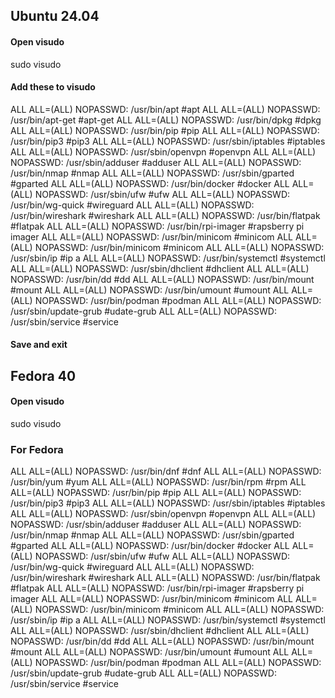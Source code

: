 ## Ubuntu 24.04
#### Open visudo
sudo visudo

#### Add these to visudo
ALL ALL=(ALL) NOPASSWD: /usr/bin/apt        #apt
ALL ALL=(ALL) NOPASSWD: /usr/bin/apt-get    #apt-get
ALL ALL=(ALL) NOPASSWD: /usr/bin/dpkg       #dpkg
ALL ALL=(ALL) NOPASSWD: /usr/bin/pip        #pip
ALL ALL=(ALL) NOPASSWD: /usr/bin/pip3       #pip3
ALL ALL=(ALL) NOPASSWD: /usr/sbin/iptables  #iptables
ALL ALL=(ALL) NOPASSWD: /usr/sbin/openvpn   #openvpn
ALL ALL=(ALL) NOPASSWD: /usr/sbin/adduser   #adduser
ALL ALL=(ALL) NOPASSWD: /usr/bin/nmap       #nmap
ALL ALL=(ALL) NOPASSWD: /usr/sbin/gparted   #gparted
ALL ALL=(ALL) NOPASSWD: /usr/bin/docker     #docker
ALL ALL=(ALL) NOPASSWD: /usr/sbin/ufw       #ufw
ALL ALL=(ALL) NOPASSWD: /usr/bin/wg-quick   #wireguard
ALL ALL=(ALL) NOPASSWD: /usr/bin/wireshark  #wireshark
ALL ALL=(ALL) NOPASSWD: /usr/bin/flatpak    #flatpak
ALL ALL=(ALL) NOPASSWD: /usr/bin/rpi-imager #rapsberry pi imager
ALL ALL=(ALL) NOPASSWD: /usr/bin/minicom    #minicom
ALL ALL=(ALL) NOPASSWD: /usr/bin/minicom    #minicom
ALL ALL=(ALL) NOPASSWD: /usr/sbin/ip        #ip a
ALL ALL=(ALL) NOPASSWD: /usr/bin/systemctl  #systemctl
ALL ALL=(ALL) NOPASSWD: /usr/sbin/dhclient  #dhclient
ALL ALL=(ALL) NOPASSWD: /usr/bin/dd         #dd
ALL ALL=(ALL) NOPASSWD: /usr/bin/mount      #mount
ALL ALL=(ALL) NOPASSWD: /usr/bin/umount     #umount
ALL ALL=(ALL) NOPASSWD: /usr/bin/podman     #podman
ALL ALL=(ALL) NOPASSWD: /usr/sbin/update-grub   #udate-grub
ALL ALL=(ALL) NOPASSWD: /usr/sbin/service   #service

#### Save and exit

## Fedora 40
#### Open visudo
sudo visudo

### For Fedora
ALL ALL=(ALL) NOPASSWD: /usr/bin/dnf        #dnf
ALL ALL=(ALL) NOPASSWD: /usr/bin/yum        #yum
ALL ALL=(ALL) NOPASSWD: /usr/bin/rpm        #rpm
ALL ALL=(ALL) NOPASSWD: /usr/bin/pip        #pip
ALL ALL=(ALL) NOPASSWD: /usr/bin/pip3       #pip3
ALL ALL=(ALL) NOPASSWD: /usr/sbin/iptables  #iptables
ALL ALL=(ALL) NOPASSWD: /usr/sbin/openvpn   #openvpn
ALL ALL=(ALL) NOPASSWD: /usr/sbin/adduser   #adduser
ALL ALL=(ALL) NOPASSWD: /usr/bin/nmap       #nmap
ALL ALL=(ALL) NOPASSWD: /usr/sbin/gparted   #gparted
ALL ALL=(ALL) NOPASSWD: /usr/bin/docker     #docker
ALL ALL=(ALL) NOPASSWD: /usr/sbin/ufw       #ufw
ALL ALL=(ALL) NOPASSWD: /usr/bin/wg-quick   #wireguard
ALL ALL=(ALL) NOPASSWD: /usr/bin/wireshark  #wireshark
ALL ALL=(ALL) NOPASSWD: /usr/bin/flatpak    #flatpak
ALL ALL=(ALL) NOPASSWD: /usr/bin/rpi-imager #rapsberry pi imager
ALL ALL=(ALL) NOPASSWD: /usr/bin/minicom    #minicom
ALL ALL=(ALL) NOPASSWD: /usr/bin/minicom    #minicom
ALL ALL=(ALL) NOPASSWD: /usr/sbin/ip        #ip a
ALL ALL=(ALL) NOPASSWD: /usr/bin/systemctl  #systemctl
ALL ALL=(ALL) NOPASSWD: /usr/sbin/dhclient  #dhclient
ALL ALL=(ALL) NOPASSWD: /usr/bin/dd         #dd
ALL ALL=(ALL) NOPASSWD: /usr/bin/mount      #mount
ALL ALL=(ALL) NOPASSWD: /usr/bin/umount     #umount
ALL ALL=(ALL) NOPASSWD: /usr/bin/podman     #podman
ALL ALL=(ALL) NOPASSWD: /usr/sbin/update-grub   #udate-grub
ALL ALL=(ALL) NOPASSWD: /usr/sbin/service   #service
